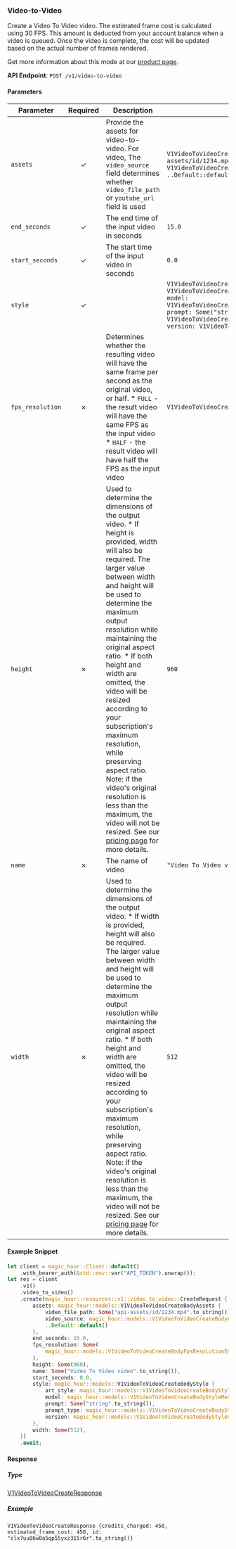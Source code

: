 
### Video-to-Video <a name="create"></a>

Create a Video To Video video. The estimated frame cost is calculated using 30 FPS. This amount is deducted from your account balance when a video is queued. Once the video is complete, the cost will be updated based on the actual number of frames rendered.
  
Get more information about this mode at our [product page](/products/video-to-video).
  

**API Endpoint**: `POST /v1/video-to-video`

#### Parameters

| Parameter | Required | Description | Example |
|-----------|:--------:|-------------|--------|
| `assets` | ✓ | Provide the assets for video-to-video. For video, The `video_source` field determines whether `video_file_path` or `youtube_url` field is used | `V1VideoToVideoCreateBodyAssets {video_file_path: Some("api-assets/id/1234.mp4".to_string()), video_source: V1VideoToVideoCreateBodyAssetsVideoSourceEnum::File, ..Default::default()}` |
| `end_seconds` | ✓ | The end time of the input video in seconds | `15.0` |
| `start_seconds` | ✓ | The start time of the input video in seconds | `0.0` |
| `style` | ✓ |  | `V1VideoToVideoCreateBodyStyle {art_style: V1VideoToVideoCreateBodyStyleArtStyleEnum::Enum3dRender, model: V1VideoToVideoCreateBodyStyleModelEnum::AbsoluteReality, prompt: Some("string".to_string()), prompt_type: V1VideoToVideoCreateBodyStylePromptTypeEnum::AppendDefault, version: V1VideoToVideoCreateBodyStyleVersionEnum::Default}` |
| `fps_resolution` | ✗ | Determines whether the resulting video will have the same frame per second as the original video, or half.  * `FULL` - the result video will have the same FPS as the input video * `HALF` - the result video will have half the FPS as the input video | `V1VideoToVideoCreateBodyFpsResolutionEnum::Half` |
| `height` | ✗ | Used to determine the dimensions of the output video.     * If height is provided, width will also be required. The larger value between width and height will be used to determine the maximum output resolution while maintaining the original aspect ratio. * If both height and width are omitted, the video will be resized according to your subscription's maximum resolution, while preserving aspect ratio.  Note: if the video's original resolution is less than the maximum, the video will not be resized.  See our [pricing page](https://magichour.ai/pricing) for more details. | `960` |
| `name` | ✗ | The name of video | `"Video To Video video".to_string()` |
| `width` | ✗ | Used to determine the dimensions of the output video.     * If width is provided, height will also be required. The larger value between width and height will be used to determine the maximum output resolution while maintaining the original aspect ratio. * If both height and width are omitted, the video will be resized according to your subscription's maximum resolution, while preserving aspect ratio.  Note: if the video's original resolution is less than the maximum, the video will not be resized.  See our [pricing page](https://magichour.ai/pricing) for more details. | `512` |

#### Example Snippet

```rust
let client = magic_hour::Client::default()
    .with_bearer_auth(&std::env::var("API_TOKEN").unwrap());
let res = client
    .v1()
    .video_to_video()
    .create(magic_hour::resources::v1::video_to_video::CreateRequest {
        assets: magic_hour::models::V1VideoToVideoCreateBodyAssets {
            video_file_path: Some("api-assets/id/1234.mp4".to_string()),
            video_source: magic_hour::models::V1VideoToVideoCreateBodyAssetsVideoSourceEnum::File,
            ..Default::default()
        },
        end_seconds: 15.0,
        fps_resolution: Some(
            magic_hour::models::V1VideoToVideoCreateBodyFpsResolutionEnum::Half,
        ),
        height: Some(960),
        name: Some("Video To Video video".to_string()),
        start_seconds: 0.0,
        style: magic_hour::models::V1VideoToVideoCreateBodyStyle {
            art_style: magic_hour::models::V1VideoToVideoCreateBodyStyleArtStyleEnum::Enum3dRender,
            model: magic_hour::models::V1VideoToVideoCreateBodyStyleModelEnum::AbsoluteReality,
            prompt: Some("string".to_string()),
            prompt_type: magic_hour::models::V1VideoToVideoCreateBodyStylePromptTypeEnum::AppendDefault,
            version: magic_hour::models::V1VideoToVideoCreateBodyStyleVersionEnum::Default,
        },
        width: Some(512),
    })
    .await;
```

#### Response

##### Type
[V1VideoToVideoCreateResponse](/src/models/v1_video_to_video_create_response.rs)

##### Example
`V1VideoToVideoCreateResponse {credits_charged: 450, estimated_frame_cost: 450, id: "clx7uu86w0a5qp55yxz315r6r".to_string()}`
